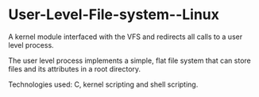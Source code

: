 User-Level-File-system--Linux
=============================
A kernel module interfaced with the VFS and redirects all calls to a user level process. 

The user level process implements a simple, flat file system that can store files and its attributes in a root directory. 

Technologies used: C, kernel scripting and shell scripting.
